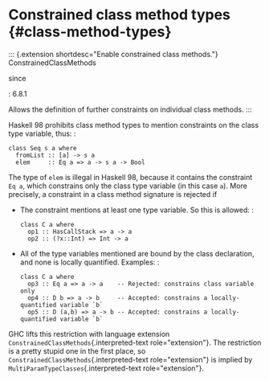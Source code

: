 Constrained class method types {#class-method-types}
==============================

::: {.extension shortdesc="Enable constrained class methods."}
ConstrainedClassMethods

since

:   6.8.1

Allows the definition of further constraints on individual class
methods.
:::

Haskell 98 prohibits class method types to mention constraints on the
class type variable, thus: :

    class Seq s a where
      fromList :: [a] -> s a
      elem     :: Eq a => a -> s a -> Bool

The type of `elem` is illegal in Haskell 98, because it contains the
constraint `Eq a`, which constrains only the class type variable (in
this case `a`). More precisely, a constraint in a class method signature
is rejected if

-   The constraint mentions at least one type variable. So this is
    allowed: :

        class C a where
          op1 :: HasCallStack => a -> a
          op2 :: (?x::Int) => Int -> a

-   All of the type variables mentioned are bound by the class
    declaration, and none is locally quantified. Examples: :

        class C a where
          op3 :: Eq a => a -> a    -- Rejected: constrains class variable only
          op4 :: D b => a -> b     -- Accepted: constrains a locally-quantified variable `b`
          op5 :: D (a,b) => a -> b -- Accepted: constrains a locally-quantified variable `b`

GHC lifts this restriction with language extension
`ConstrainedClassMethods`{.interpreted-text role="extension"}. The
restriction is a pretty stupid one in the first place, so
`ConstrainedClassMethods`{.interpreted-text role="extension"} is implied
by `MultiParamTypeClasses`{.interpreted-text role="extension"}.
